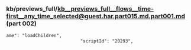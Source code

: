 ### kb/previews_full/kb__previews_full__flows__time-first__any_time_selected@guest.har.part015.md.part001.md (part 002)

```md
ame": "loadChildren",
                            "scriptId": "20293",
                          
```

```
